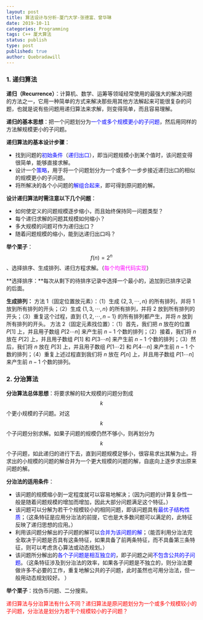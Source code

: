 ```yaml
---
layout: post
title: 算法设计与分析-厦门大学-张德富、曾华琳
date: 2019-10-11
categories: Programming
tags: C++ 厦大算法
status: publish
type: post
published: true
author: Quebradawill
---
```


### 1. 递归算法

**递归（Recurrence）**：计算机、数学、运筹等领域经常使用的最强大的解决问题的方法之一，它用一种简单的方式来解决那些用其他方法解起来可能很复杂的问题，也就是说有些问题用递归算法来求解，则变得简单，而且容易理解。

**递归的基本思想**：把一个问题划分为<font color='blue'>一个或多个规模更小的子问题</font>，然后用同样的方法解规模更小的子问题。 

**递归算法的基本设计步骤**：

- 找到问题的<font color='blue'>初始条件</font>（<font color='blue'>递归出口</font>），即当问题规模小到某个值时，该问题变得很简单，能够直接求解。
- 设计一个<font color='blue'>策略</font>，用于将一个问题划分为一个或多个一步步接近递归出口的相似的规模更小的子问题。
- 将所解决的各个小问题的<font color='blue'>解组合起来</font>，即可得到原问题的解。 

**设计递归算法时需注意以下几个问题**：

- 如何使定义的问题规模逐步缩小，而且始终保持同一问题类型？
- 每个递归求解的问题其规模如何缩小？
- 多大规模的问题可作为递归出口？
- 随着问题规模的缩小，能到达递归出口吗？ 

**举个栗子**：$$ f(n) = 2^n $$、选择排序、生成排列、递归方程求解。（<font color='magenta'>每个均需代码实现</font>）

**选择排序：**每次从剩下的待排序记录中选择一个最小的，追加到已排序记录的后面。

**生成排列：**<bt>
方法 1（固定位置放元素）：（1）生成 $\{2,3,\cdots,n \}$ 的所有排列，并将 $1$ 放到所有排列的开头；（2）生成 $\{1,3,\cdots,n \}$ 的所有排列，并将 $2$ 放到所有排列的开头；（3）重复这个过程，直到 $\{1,2,\cdots,n - 1 \}$ 的所有排列都产生，并将 $n$ 放到所有排列的开头。<bt>
方法 2（固定元素找位置）：（1）首先，我们把 $n$ 放在的位置 $P[1]$ 上，并且用子数组 $P[2 \cdots n]$ 来产生前 $n-1$ 个数的排列；（2）接着，我们将 $n$ 放在 $P[2]$ 上，并且用子数组 $P[1]$ 和 $P[3 \cdots n]$ 来产生前 $n-1$ 个数的排列；（3）然后，我们将 $n$ 放在 $P[3]$ 上，并且用子数组 $P[1 \cdots 2]$ 和 $P[4 \cdots n]$ 来产生前 $n-1$ 个数的排列；（4）重复上述过程直到我们将 $n$ 放在 $P[n]$ 上，并且用子数组 $P[1 \cdots n]$ 来产生前 $n-1$ 个数的排列。

### 2. 分治算法

**分治算法总体思想**：将要求解的较大规模的问题分割成 $$k$$ 个更小规模的子问题。对这 $$k$$ 个子问题分别求解。如果子问题的规模仍然不够小，则再划分为 $$k$$ 个子问题，如此递归的进行下去，直到问题规模足够小，很容易求出其解为止。将求出的小规模的问题的解合并为一个更大规模的问题的解，自底向上逐步求出原来问题的解。

**分治法的适用条件**：

- 该问题的规模缩小到一定程度就可以容易地解决；（因为问题的计算复杂性一般是随着问题规模的增加而增加，因此大部分问题满足这个特征。）
- 该问题可以分解为若干个规模较小的相同问题，即该问题具有<font color='blue'>最优子结构性质</font>；（这条特征是应用分治法的前提，它也是大多数问题可以满足的，此特征反映了递归思想的应用。）
- 利用该问题分解出的子问题的解可以<font color='blue'>合并为该问题的解</font>；（能否利用分治法完全取决于问题是否具有这条特征，如果具备了前两条特征，而不具备第三条特征，则可以考虑贪心算法或动态规划。）
- 该问题所分解出的<font color='blue'>各个子问题是相互独立的</font>，即子问题之间<font color='blue'>不包含公共的子问题</font>。（这条特征涉及到分治法的效率，如果各子问题是不独立的，则分治法要做许多不必要的工作，重复地解公共的子问题，此时虽然也可用分治法，但一般用动态规划较好。 ）

**举个栗子**：找伪币问题、二分搜索。

<font color='red'>递归算法与分治算法有什么不同？递归算法是原问题划分为一个或多个规模较小的子问题，分治法是划分为若干个规模较小的子问题？</font>
